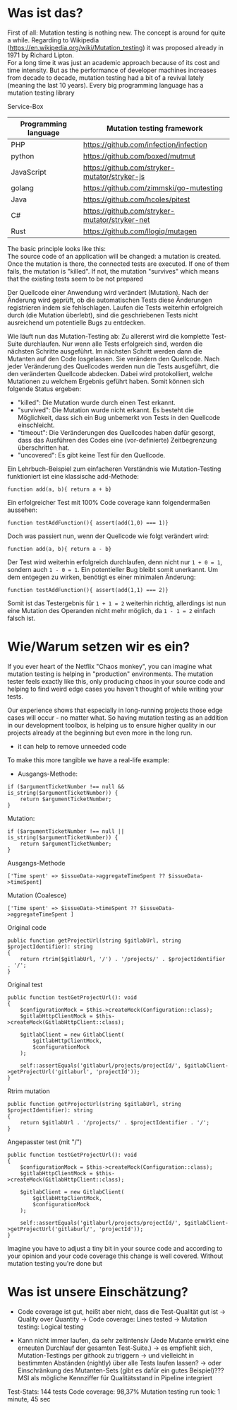 # Was ist das?
First of all: Mutation testing is nothing new. The concept is around for quite a while. 
Regarding to Wikipedia (https://en.wikipedia.org/wiki/Mutation_testing) it was proposed already in 1971 by Richard Lipton.  
For a long time it was just an academic approach because of its cost and time intensity. But as the performance of developer machines
increases from decade to decade, mutation testing had a bit of a revival lately (meaning the last 10 years).
Every big programming language has a mutation testing library 

Service-Box

| Programming language        | Mutation testing framework |
| --------------------------- | -------------------------- |
| PHP                         | https://github.com/infection/infection |
| python                      | https://github.com/boxed/mutmut      |
| JavaScript                  | https://github.com/stryker-mutator/stryker-js |
| golang                      | https://github.com/zimmski/go-mutesting |
| Java                        | https://github.com/hcoles/pitest |
| C#                          | https://github.com/stryker-mutator/stryker-net |
| Rust                        | https://github.com/llogiq/mutagen |

The basic principle looks like this:   
The source code of an application will be changed: a mutation is created. Once the mutation is there, 
the connected tests are executed. If one of them fails, the mutation is "killed". If not, the mutation "survives" 
which means that the existing tests seem to be not prepared

Der Quellcode einer Anwendung wird verändert (Mutation). Nach der Änderung wird geprüft, ob die automatischen Tests diese Änderungen registrieren indem sie fehlschlagen.
Laufen die Tests weiterhin erfolgreich durch (die Mutation überlebt), sind die geschriebenen Tests nicht ausreichend um potentielle Bugs zu entdecken. 

Wie läuft nun das Mutation-Testing ab:
Zu allererst wird die komplette Test-Suite durchlaufen. Nur wenn alle Tests erfolgreich sind, werden die nächsten Schritte ausgeführt.
Im nächsten Schritt werden dann die Mutanten auf den Code losgelassen. Sie verändern den Quellcode.
Nach jeder Veränderung des Quellcodes werden nun die Tests ausgeführt, die den veränderten Quellcode abdecken. Dabei wird protokolliert, welche Mutationen zu welchem Ergebnis geführt haben.
Somit können sich folgende Status ergeben:
- "killed": Die Mutation wurde durch einen Test erkannt.
- "survived": Die Mutation wurde nicht erkannt. Es besteht die Möglichkeit, dass sich ein Bug unbemerkt von Tests in den Quellcode einschleicht.
- "timeout": Die Veränderungen des Quellcodes haben dafür gesorgt, dass das Ausführen des Codes eine (vor-definierte) Zeitbegrenzung überschritten hat.
- "uncovered": Es gibt keine Test für den Quellcode.

Ein Lehrbuch-Beispiel zum einfacheren Verständnis wie Mutation-Testing funktioniert ist eine klassische add-Methode:  
  ```
  function add(a, b){ return a + b}
  ```
Ein erfolgreicher Test mit 100% Code coverage kann folgendermaßen aussehen:
  ```
  function testAddFunction(){ assert(add(1,0) === 1)}
  ```
Doch was passiert nun, wenn der Quellcode wie folgt verändert wird:   
  ```
  function add(a, b){ return a - b}
  ```
Der Test wird weiterhin erfolgreich durchlaufen, denn nicht nur `1 + 0 = 1`, sondern auch `1 - 0 = 1`. Ein potentieller Bug bleibt somit unerkannt. 
Um dem entgegen zu wirken, benötigt es einer minimalen Änderung:
  ```
  function testAddFunction(){ assert(add(1,1) === 2)}
  ```
Somit ist das Testergebnis für `1 + 1 = 2` weiterhin richtig, allerdings ist nun eine Mutation des Operanden nicht mehr möglich, da `1 - 1 = 2` einfach falsch ist. 

# Wie/Warum setzen wir es ein?
If you ever heart of the Netflix "Chaos monkey", you can imagine what mutation testing is helping in "production" environments. 
The mutation tester feels exactly like this, only producing chaos in your source code and helping to find weird edge cases
you haven't thought of while writing your tests.

Our experience shows that especially in long-running projects those edge cases will occur - no matter what. So having mutation
testing as an addition in our development toolbox, is helping us to ensure higher quality in our projects already at the beginning 
but even more in the long run. 

- it can help to remove unneeded code

To make this more tangible we have a real-life example: 
- Ausgangs-Methode:
```phpt
if ($argumentTicketNumber !== null && is_string($argumentTicketNumber)) {
    return $argumentTicketNumber;
}
```
Mutation: 
```phpt
if ($argumentTicketNumber !== null || is_string($argumentTicketNumber)) {
    return $argumentTicketNumber;
}
```
Ausgangs-Methode
```phpt
['Time spent' => $issueData->aggregateTimeSpent ?? $issueData->timeSpent]
```
Mutation (Coalesce)
```phpt
['Time spent' => $issueData->timeSpent ?? $issueData->aggregateTimeSpent ]
```

Original code

```phpt
public function getProjectUrl(string $gitlabUrl, string $projectIdentifier): string
{
    return rtrim($gitlabUrl, '/') . '/projects/' . $projectIdentifier . '/';
}
```

Original test
```phpt
public function testGetProjectUrl(): void
{
    $configurationMock = $this->createMock(Configuration::class);
    $gitlabHttpClientMock = $this->createMock(GitlabHttpClient::class);

    $gitlabClient = new GitlabClient(
        $gitlabHttpClientMock,
        $configurationMock
    );

    self::assertEquals('gitlaburl/projects/projectId/', $gitlabClient->getProjectUrl('gitlaburl', 'projectId'));
}
```
Rtrim mutation
```phpt
public function getProjectUrl(string $gitlabUrl, string $projectIdentifier): string
{
    return $gitlabUrl . '/projects/' . $projectIdentifier . '/';
}
```

Angepasster test (mit "/")
```phpt
public function testGetProjectUrl(): void
{
    $configurationMock = $this->createMock(Configuration::class);
    $gitlabHttpClientMock = $this->createMock(GitlabHttpClient::class);

    $gitlabClient = new GitlabClient(
        $gitlabHttpClientMock,
        $configurationMock
    );

    self::assertEquals('gitlaburl/projects/projectId/', $gitlabClient->getProjectUrl('gitlaburl/', 'projectId'));
}
```


Imagine you have to adjust a tiny bit in your source code and according to your opinion and your code coverage
this change is well covered. Without mutation testing you're done but
# Was ist unsere Einschätzung?

- Code coverage ist gut, heißt aber nicht, dass die Test-Qualität gut ist -> Quality over Quantity
  -> Code coverage: Lines tested
  -> Mutation testing: Logical testing

- Kann nicht immer laufen, da sehr zeitintensiv (Jede Mutante erwirkt eine erneuten Durchlauf der gesamten Test-Suite.)
  -> es empfiehlt sich, Mutation-Testings per githook zu triggern
  -> und vielleicht in bestimmten Abständen (nightly) über alle Tests laufen lassen?
  -> oder Einschränkung des Mutanten-Sets (gibt es dafür ein gutes Beispiel)???
MSI als mögliche Kennziffer für Qualitätsstand in Pipeline integriert


Test-Stats: 144 tests
Code coverage: 98,37%
Mutation testing run took: 1 minute, 45 sec
